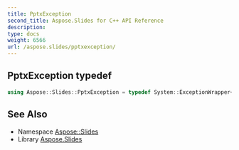 ```yaml
---
title: PptxException
second_title: Aspose.Slides for C++ API Reference
description: 
type: docs
weight: 6566
url: /aspose.slides/pptxexception/
---
```

## PptxException typedef




```cpp
using Aspose::Slides::PptxException = typedef System::ExceptionWrapper<Details_PptxException>
```

## See Also

* Namespace [Aspose::Slides](../)
* Library [Aspose.Slides](../../)
